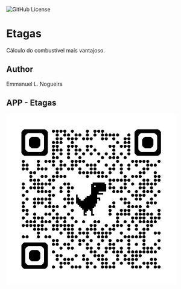 ![GitHub License](https://img.shields.io/github/license/emmanuel-lacerd4/javascript?style=for-the-badge)

# Etagas
Cálculo do combustível mais vantajoso.

## Author
Emmanuel L. Nogueira

## APP - Etagas
![qrcode](https://github.com/emmanuel-lacerd4/etagas/blob/main/img/qrcode_etagas.png)
